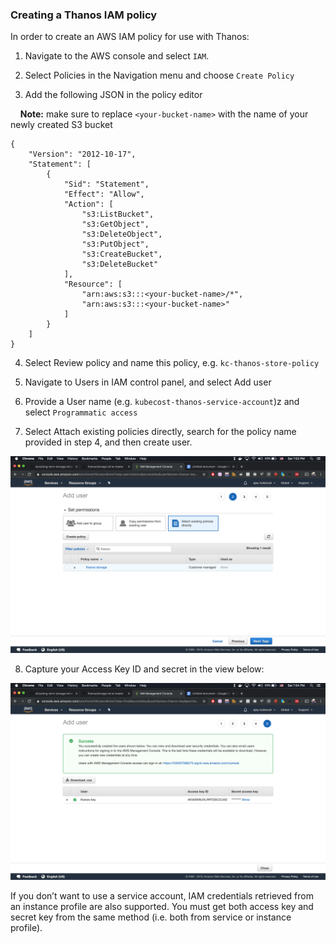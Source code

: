 ### Creating a Thanos IAM policy
In order to create an AWS IAM policy for use with Thanos:

1.  Navigate to the AWS console and select `IAM`.

2. Select Policies in the Navigation menu and choose `Create Policy`

3. Add the following JSON in the policy editor

&nbsp;&nbsp;&nbsp;&nbsp;**Note:** make sure to replace `<your-bucket-name>` with the name of your newly created S3 bucket

```
{
    "Version": "2012-10-17",
    "Statement": [
        {
            "Sid": "Statement",
            "Effect": "Allow",
            "Action": [
                "s3:ListBucket",
                "s3:GetObject",
                "s3:DeleteObject",
                "s3:PutObject",
                "s3:CreateBucket",
                "s3:DeleteBucket"
            ],
            "Resource": [
                "arn:aws:s3:::<your-bucket-name>/*",
                "arn:aws:s3:::<your-bucket-name>"
            ]
        }
    ]
}
```

4. Select Review policy and name this policy, e.g. `kc-thanos-store-policy`

5. Navigate to Users in IAM control panel, and select Add user

6. Provide a User name (e.g. `kubecost-thanos-service-account`)z and select `Programmatic access`

7. Select Attach existing policies directly, search for the policy name provided in step 4, and then create user. 

![image](/attach-existing.png)

8. Capture your Access Key ID and secret in the view below:

![image](/key-created.png)

If you don’t want to use a service account, IAM credentials retrieved from an instance profile are also supported.
You must get both access key and secret key from the same method (i.e. both from service or instance profile).
